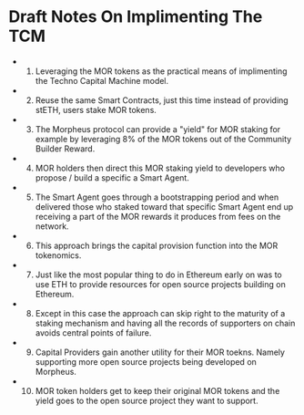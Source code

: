 # Draft Notes On Implimenting The TCM

- 1. Leveraging the MOR tokens as the practical means of implimenting the Techno Capital Machine model.

- 2. Reuse the same Smart Contracts, just this time instead of providing stETH, users stake MOR tokens.

- 3. The Morpheus protocol can provide a "yield" for MOR staking for example by leveraging 8% of the MOR tokens out of the Community Builder Reward.

- 4. MOR holders then direct this MOR staking yield to developers who propose / build a specific a Smart Agent.

- 5. The Smart Agent goes through a bootstrapping period and when delivered those who staked toward that specific Smart Agent end up receiving a part of the MOR rewards it produces from fees on the network.

- 6. This approach brings the capital provision function into the MOR tokenomics.

- 7. Just like the most popular thing to do in Ethereum early on was to use ETH to provide resources for open source projects building on Ethereum.

- 8. Except in this case the approach can skip right to the maturity of a staking mechanism and having all the records of supporters on chain avoids central points of failure.

- 9. Capital Providers gain another utility for their MOR toekns. Namely supporting more open source projects being developed on Morpheus.

- 10. MOR token holders get to keep their original MOR tokens and the yield goes to the open source project they want to support.
